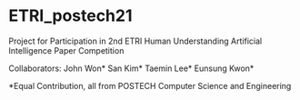 # ETRI_postech21

Project for Participation in 2nd ETRI Human Understanding Artificial Intelligence Paper Competition

Collaborators:
John Won*
San Kim*
Taemin Lee*
Eunsung Kwon*

*Equal Contribution, all from POSTECH Computer Science and Engineering
